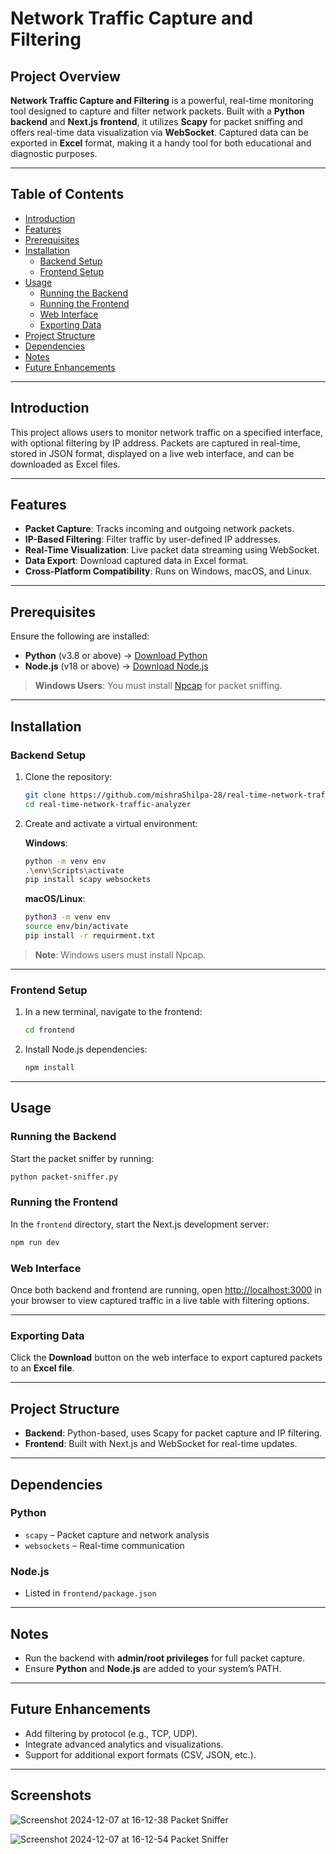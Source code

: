 
# Network Traffic Capture and Filtering

## Project Overview
**Network Traffic Capture and Filtering** is a powerful, real-time monitoring tool designed to capture and filter network packets. Built with a **Python backend** and **Next.js frontend**, it utilizes **Scapy** for packet sniffing and offers real-time data visualization via **WebSocket**. Captured data can be exported in **Excel** format, making it a handy tool for both educational and diagnostic purposes.

---

## Table of Contents
- [Introduction](#introduction)
- [Features](#features)
- [Prerequisites](#prerequisites)
- [Installation](#installation)
  - [Backend Setup](#backend-setup)
  - [Frontend Setup](#frontend-setup)
- [Usage](#usage)
  - [Running the Backend](#running-the-backend)
  - [Running the Frontend](#running-the-frontend)
  - [Web Interface](#web-interface)
  - [Exporting Data](#exporting-data)
- [Project Structure](#project-structure)
- [Dependencies](#dependencies)
- [Notes](#notes)
- [Future Enhancements](#future-enhancements)

---

## Introduction
This project allows users to monitor network traffic on a specified interface, with optional filtering by IP address. Packets are captured in real-time, stored in JSON format, displayed on a live web interface, and can be downloaded as Excel files.

---

## Features
- **Packet Capture**: Tracks incoming and outgoing network packets.
- **IP-Based Filtering**: Filter traffic by user-defined IP addresses.
- **Real-Time Visualization**: Live packet data streaming using WebSocket.
- **Data Export**: Download captured data in Excel format.
- **Cross-Platform Compatibility**: Runs on Windows, macOS, and Linux.

---

## Prerequisites
Ensure the following are installed:

- **Python** (v3.8 or above) → [Download Python](https://www.python.org/downloads/)
- **Node.js** (v18 or above) → [Download Node.js](https://nodejs.org/)

> **Windows Users**: You must install [Npcap](https://npcap.com/) for packet sniffing.

---

## Installation

### Backend Setup
1. Clone the repository:
   ```bash
   git clone https://github.com/mishraShilpa-28/real-time-network-traffic-analyzer.git
   cd real-time-network-traffic-analyzer
   ```

2. Create and activate a virtual environment:

   **Windows**:
   ```bash
   python -m venv env
   .\env\Scripts\activate
   pip install scapy websockets
   ```

   **macOS/Linux**:
   ```bash
   python3 -m venv env
   source env/bin/activate
   pip install -r requirment.txt
   ```

> **Note**: Windows users must install Npcap.

---

### Frontend Setup
1. In a new terminal, navigate to the frontend:
   ```bash
   cd frontend
   ```

2. Install Node.js dependencies:
   ```bash
   npm install
   ```

---

## Usage

### Running the Backend
Start the packet sniffer by running:
```bash
python packet-sniffer.py
```

### Running the Frontend
In the `frontend` directory, start the Next.js development server:
```bash
npm run dev
```

### Web Interface
Once both backend and frontend are running, open [http://localhost:3000](http://localhost:3000) in your browser to view captured traffic in a live table with filtering options.

---

### Exporting Data
Click the **Download** button on the web interface to export captured packets to an **Excel file**.

---

## Project Structure
- **Backend**: Python-based, uses Scapy for packet capture and IP filtering.
- **Frontend**: Built with Next.js and WebSocket for real-time updates.

---

## Dependencies

### Python
- `scapy` – Packet capture and network analysis
- `websockets` – Real-time communication

### Node.js
- Listed in `frontend/package.json`

---

## Notes
- Run the backend with **admin/root privileges** for full packet capture.
- Ensure **Python** and **Node.js** are added to your system’s PATH.

---

## Future Enhancements
- Add filtering by protocol (e.g., TCP, UDP).
- Integrate advanced analytics and visualizations.
- Support for additional export formats (CSV, JSON, etc.).

---

## Screenshots
![Screenshot 2024-12-07 at 16-12-38 Packet Sniffer](https://github.com/user-attachments/assets/9c02d9f4-faec-4607-b26f-caf6006aa6bc)

![Screenshot 2024-12-07 at 16-12-54 Packet Sniffer](https://github.com/user-attachments/assets/242328e7-497c-4aea-9a34-b7644a44dbf2)
